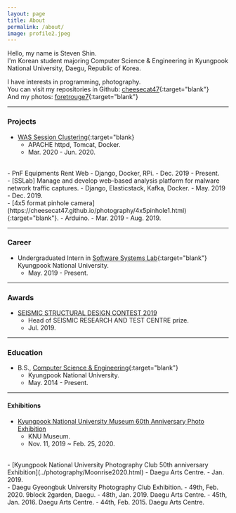 ```yaml
---
layout: page
title: About
permalink: /about/
image: profile2.jpeg
---
```


Hello, my name is Steven Shin.  
I'm Korean student majoring Computer Science & Engineering in Kyungpook National University, Daegu, Republic of Korea.

I have interests in programming, photography.  
You can visit my repositories in Github: [cheesecat47][github]{:target="blank"}  
And my photos: [foretrouge7][instagram]{:target="blank"}  

---

### **Projects**  

- [WAS Session Clustering](https://github.com/cheesecat47/CDP2_WAS_clustering){:target="blank} 
    - APACHE httpd, Tomcat, Docker.  
    - Mar. 2020 - Jun. 2020.  
<br>
- PnF Equipments Rent Web  
  - Django, Docker, RPi.  
  - Dec. 2019 - Present.  
<br>    
- [SSLab] Manage and develop web-based analysis platform for malware network traffic captures.
  - Django, Elasticstack, Kafka, Docker.
  - May. 2019 - Dec. 2019.  
<br>  
- [4x5 format pinhole camera](https://cheesecat47.github.io/photography/4x5pinhole1.html){:target="blank"}.  
  - Arduino.
  - Mar. 2019 - Aug. 2019.   

---

### **Career**

- Undergraduated Intern in [Software Systems Lab][SSLAB]{:target="blank"}  
Kyungpook National University.  
  - May. 2019 - Present.  

---

### **Awards**  

- [SEISMIC STRUCTURAL DESIGN CONTEST 2019](http://contest.koced.or.kr/)  
  - Head of SEISMIC RESEARCH AND TEST CENTRE prize.  
  - Jul. 2019.  

---

### **Education**  

- B.S., [Computer Science & Engineering][KNUCSE]{:target="blank"}  
  - Kyungpook National University.  
  - May. 2014 - Present.  

---

#### **Exhibitions**  

- [Kyungpook National University Museum 60th Anniversary Photo Exhibition](../photography/Wolpawon.html)  
    - KNU Museum.  
    - Nov. 11, 2019 ~ Feb. 25, 2020.  
<br>  
- [Kyungpook National University Photography Club 50th anniversary Exhibition](../photography/Moonrise2020.html)  
  - Daegu Arts Centre.  
  - Jan. 2019.  
<br>  
- Daegu Gyeongbuk University Photography Club Exhibition.
  - 49th, Feb. 2020. 9block 2garden, Daegu.  
  - 48th, Jan. 2019. Daegu Arts Centre.  
  - 45th, Jan. 2016. Daegu Arts Centre.  
  - 44th, Feb. 2015. Daegu Arts Centre.  


[myblog]: https://cheesecat47.github.io/
[myblogsrc]: https://github.com/cheesecat47/cheesecat47.github.io
[github]: https://github.com/cheesecat47
[instagram]: https://www.instagram.com/foretrouge7/
[knucse]: http://computer.knu.ac.kr/main/
[sslab]: http://sslab.knu.ac.kr/
